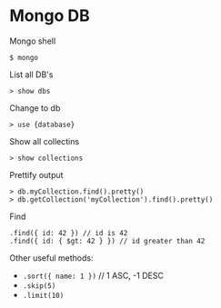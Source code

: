 # Mongo DB

Mongo shell
```
$ mongo
```

List all DB's
```
> show dbs
```

Change to db
```
> use {database}
```

Show all collectins
```
> show collections
```

Prettify output
```
> db.myCollection.find().pretty()
> db.getCollection('myCollection').find().pretty()
```

Find
```
.find({ id: 42 }) // id is 42
.find({ id: { $gt: 42 } }) // id greater than 42
```

Other useful methods:

- `.sort({ name: 1 })` // 1 ASC, -1 DESC
- `.skip(5)`
- `.limit(10)`
